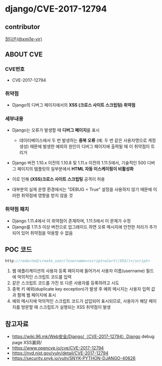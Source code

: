 # django/CVE-2017-12794

## contributor
[정다은(@xmi1e-vir)](https://github.com/xmi1e-vir)

## ABOUT CVE
### CVE번호
- CVE-2017-12794
### 취약점
- Django의 디버그 페이지에서의 **XSS (크로스 사이트 스크립팅) 취약점**
### 세부내용
- Django는 오류가 발생할 때 **디버그 페이지**를 표시
  - 데이터베이스에서 두 번 발생하는 **중복 오류** (예: 두 번 같은 사용자명으로 계정 생성) 때문에 발생한 예외의 원인이 디버그 페이지에 출력될 때 이 취약점이 트리거

- Django 버전 1.10.x 이전의 1.10.8 및 1.11.x 이전의 1.11.5에서, 기술적인 500 디버그 페이지의 템플릿의 일부분에서 **HTML 자동 이스케이핑이 비활성화**
  
- 이로 인해 **(XSS)크로스 사이트 스크립팅** 공격이 허용

- 대부분의 실제 운영 환경에서는 "DEBUG = True" 설정을 사용하지 않기 때문에 이러한 취약점에 영향을 받지 않을 것

### 취약점 패치
- Django 1.11.4에서 이 취약점이 존재하며, 1.11.5에서 이 문제가 수정
- Django를 1.11.5 이상 버전으로 업그레이드 하면 오류 메시지에 안전한 처리가 추가되어 있어 취약점을 악용할 수 없음

## POC 코드
```php
http://redacted/create_user/?username=<script>alert(/XSS/)</script>
```
1. 웹 애플리케이션의 사용자 등록 페이지에 들어가서 사용자 이름(username) 필드에 악의적인 스크립트 코드를 입력
2. 같은 스크립트 코드를 가진 또 다른 사용자를 등록하려고 시도
3. 중복 키 예외(duplicate key exception)가 발생 후 예외 메시지는 사용자 입력 값과 함께 웹 페이지에 표시
4. 예외 메시지에 악의적인 스크립트 코드가 삽입되어 표시되므로, 사용자가 해당 페이지를 방문할 때 스크립트가 실행되는 XSS 취약점이 발생

## 참고자료
- https://wiki.96.mk/Web安全/Django/（CVE-2017-12794）Django debug page XSS漏洞/
- https://www.opencve.io/cve/CVE-2017-12794
- https://nvd.nist.gov/vuln/detail/CVE-2017-12794
- https://security.snyk.io/vuln/SNYK-PYTHON-DJANGO-40626
